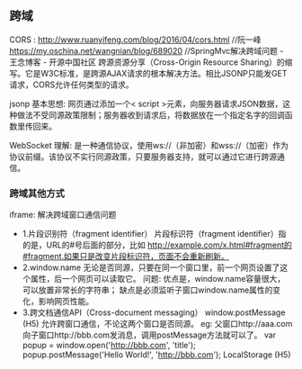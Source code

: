 
## 跨域

CORS : http://www.ruanyifeng.com/blog/2016/04/cors.html  //阮一峰
       https://my.oschina.net/wangnian/blog/689020 //SpringMvc解决跨域问题 - 王念博客 - 开源中国社区
  跨源资源分享（Cross-Origin Resource Sharing）的缩写。它是W3C标准，是跨源AJAX请求的根本解决方法。相比JSONP只能发GET请求，CORS允许任何类型的请求。

jsonp
  基本思想: 
    网页通过添加一个< script >元素，向服务器请求JSON数据，这种做法不受同源政策限制；服务器收到请求后，将数据放在一个指定名字的回调函数里传回来。

WebSocket
  理解:
    是一种通信协议，使用ws://（非加密）和wss://（加密）作为协议前缀。该协议不实行同源政策，只要服务器支持，就可以通过它进行跨源通信。


### 跨域其他方式

iframe: 解决跨域窗口通信问题
  * 1.片段识别符（fragment identifier）
      片段标识符（fragment identifier）指的是，URL的#号后面的部分，比如
      http://example.com/x.html#fragment的#fragment.如果只是改变片段标识符，页面不会重新刷新。
  * 2.window.name
      无论是否同源，只要在同一个窗口里，前一个网页设置了这个属性，后一个网页可以读取它。
      问题:
        优点是，window.name容量很大，可以放置非常长的字符串；
        缺点是必须监听子窗口window.name属性的变化，影响网页性能。
  * 3.跨文档通信API（Cross-document messaging）
    window.postMessage (H5) 允许跨窗口通信，不论这两个窗口是否同源。
      eg: 
        父窗口http://aaa.com向子窗口http://bbb.com发消息，调用postMessage方法就可以了。
        var popup = window.open('http://bbb.com', 'title');
        popup.postMessage('Hello World!', 'http://bbb.com');
    LocalStorage (H5)





